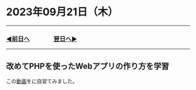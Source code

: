 # 2023年09月21日（木）

---

### [◀️前日へ](https://github.com/yuasys/chatty-journal/blob/main/2023/09/2023-09-20.md)&emsp;&emsp;&emsp;&emsp;[翌日へ▶️](https://github.com/yuasys/chatty-journal/blob/main/2023/09/2023-09-22.md)

---

## 改めてPHPを使ったWebアプリの作り方を学習

この[動画](https://youtu.be/h0UdU_FZnpM?si=gRRtJydgOYskTt-3)をに自習てみました。
